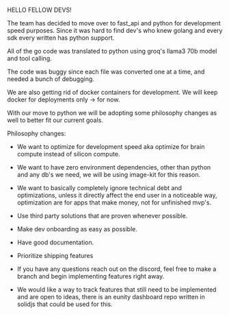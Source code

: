 HELLO FELLOW DEVS!

The team has decided to move over to fast_api and python for development speed purposes. 
Since it was hard to find dev's who knew golang and every sdk every written has python support. 

All of the go code was translated to python using groq's llama3 70b model and tool calling.

The code was buggy since each file was converted one at a time, and needed a bunch of debugging.

We are also getting rid of docker containers for development. We will keep docker for deployments only -> for now. 

With our move to python we will be adopting some philosophy changes as well to better fit our current goals.

Philosophy changes:
- We want to optimize for development speed aka optimize for brain compute instead of silicon compute.
- We want to have zero environment dependencies, other than python and any db's we need, we will be using image-kit for this reason.
- We want to basically completely ignore technical debt and optimizations, unless it directly affect the end user in a noticeable way, optimization are for apps that make money, not for unfinished mvp's.
- Use third party solutions that are proven whenever possible. 
- Make dev onboarding as easy as possible.
- Have good documentation.
- Prioritize shipping features


- If you have any questions reach out on the discord, feel free to make a branch and begin implementing features right away.

- We would like a way to track features that still need to be implemented and are open to ideas, there is an eunity dashboard repo written in solidjs that could be used for this.










